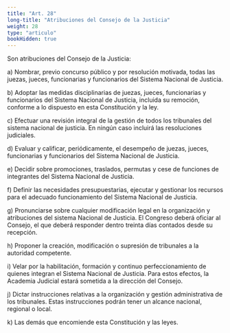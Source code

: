 ```yaml
---
title: "Art. 28"
long-title: "Atribuciones del Consejo de la Justicia"
weight: 28
type: "articulo"
bookHidden: true
---
```

Son atribuciones del Consejo de la Justicia:

a) Nombrar, previo concurso público y por resolución motivada, todas las juezas, jueces, funcionarias y funcionarios del Sistema Nacional de Justicia.

b) Adoptar las medidas disciplinarias de juezas, jueces, funcionarias y funcionarios del Sistema Nacional de Justicia, incluida su remoción, conforme a lo dispuesto en esta Constitución y la ley.
 
c) Efectuar una revisión integral de la gestión de todos los tribunales del sistema nacional de justicia. En ningún caso incluirá las resoluciones judiciales.
 
d) Evaluar y calificar, periódicamente, el desempeño de juezas, jueces, funcionarias y funcionarios del Sistema Nacional de Justicia.
 
e) Decidir sobre promociones, traslados, permutas y cese de funciones de integrantes del Sistema Nacional de Justicia.
 
f) Definir las necesidades presupuestarias, ejecutar y gestionar los recursos para el adecuado funcionamiento del Sistema Nacional de Justicia.
 
g) Pronunciarse sobre cualquier modificación legal en la organización y atribuciones del sistema Nacional de Justicia. El Congreso deberá oficiar al Consejo, el que deberá responder dentro treinta días contados desde su recepción.
 
h) Proponer la creación, modificación o supresión de tribunales a la autoridad competente.
 
i) Velar por la habilitación, formación y continuo perfeccionamiento de quienes integran el Sistema Nacional de Justicia. Para estos efectos, la Academia Judicial estará sometida a la dirección del Consejo.
 
j) Dictar instrucciones relativas a la organización y gestión administrativa de los tribunales. Estas instrucciones podrán tener un alcance nacional, regional o local.
 
k) Las demás que encomiende esta Constitución y las leyes.
